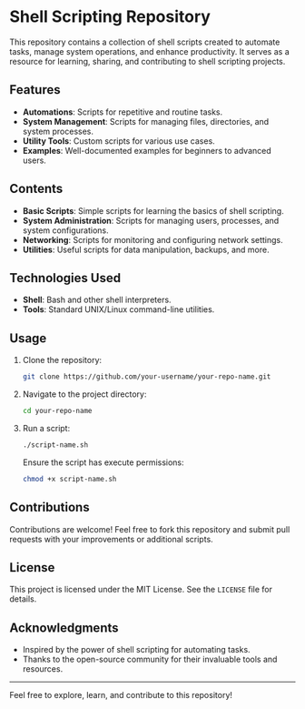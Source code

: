 # Shell Scripting Repository

This repository contains a collection of shell scripts created to automate tasks, manage system operations, and enhance productivity. It serves as a resource for learning, sharing, and contributing to shell scripting projects.

## Features

- **Automations**: Scripts for repetitive and routine tasks.
- **System Management**: Scripts for managing files, directories, and system processes.
- **Utility Tools**: Custom scripts for various use cases.
- **Examples**: Well-documented examples for beginners to advanced users.

## Contents

- **Basic Scripts**: Simple scripts for learning the basics of shell scripting.
- **System Administration**: Scripts for managing users, processes, and system configurations.
- **Networking**: Scripts for monitoring and configuring network settings.
- **Utilities**: Useful scripts for data manipulation, backups, and more.

## Technologies Used

- **Shell**: Bash and other shell interpreters.
- **Tools**: Standard UNIX/Linux command-line utilities.

## Usage

1. Clone the repository:
   ```bash
   git clone https://github.com/your-username/your-repo-name.git
   ```
2. Navigate to the project directory:
   ```bash
   cd your-repo-name
   ```
3. Run a script:
   ```bash
   ./script-name.sh
   ```
   Ensure the script has execute permissions:
   ```bash
   chmod +x script-name.sh
   ```

## Contributions

Contributions are welcome! Feel free to fork this repository and submit pull requests with your improvements or additional scripts.

## License

This project is licensed under the MIT License. See the `LICENSE` file for details.

## Acknowledgments

- Inspired by the power of shell scripting for automating tasks.
- Thanks to the open-source community for their invaluable tools and resources.

---

Feel free to explore, learn, and contribute to this repository!
